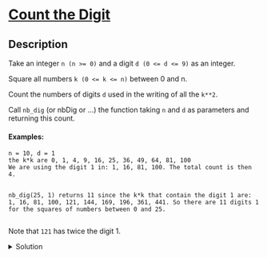 # [Count the Digit](https://www.codewars.com/kata/566fc12495810954b1000030/train/java)
## Description
<div><p>Take an integer <code>n (n &gt;= 0)</code> and a digit <code>d (0 &lt;= d &lt;= 9)</code> as an integer. </p>
<p>Square all numbers <code>k (0 &lt;= k &lt;= n)</code> between 0 and n. </p>
<p>Count the numbers of digits <code>d</code> used in the writing of all the <code>k**2</code>. </p>
<p>Call <code>nb_dig</code> (or nbDig or ...) the function taking <code>n</code> and <code>d</code> as parameters and returning this count.</p>
<h4 id="examples">Examples:</h4>
<pre><code>n = 10, d = 1 
the k*k are 0, 1, 4, 9, 16, 25, 36, 49, 64, 81, 100
We are using the digit 1 in: 1, 16, 81, 100. The total count is then 4.

nb_dig(25, 1) returns 11 since
the k*k that contain the digit 1 are:
1, 16, 81, 100, 121, 144, 169, 196, 361, 441.
So there are 11 digits 1 for the squares of numbers between 0 and 25.
</code></pre>
<p>Note that <code>121</code> has twice the digit 1.</p>
</div>
<details><summary>Solution</summary>
<pre><code>
<span class="cm-keyword">public</span> <span class="cm-keyword">class</span> <span class="cm-def">CountDig</span> {
    
    <span class="cm-keyword">public</span> <span class="cm-keyword">static</span> <span class="cm-type">int</span> <span class="cm-variable">nbDig</span>(<span class="cm-type">int</span> <span class="cm-variable">n</span>, <span class="cm-type">int</span> <span class="cm-variable">d</span>) {
        <span class="cm-type">int</span> <span class="cm-variable">count</span> <span class="cm-operator">=</span> <span class="cm-number">0</span>;
        <span class="cm-keyword">for</span> (<span class="cm-type">int</span> <span class="cm-variable">i</span> <span class="cm-operator">=</span> <span class="cm-number">0</span>; <span class="cm-variable">i</span> <span class="cm-operator">&lt;=</span> <span class="cm-variable">n</span>; <span class="cm-variable">i</span><span class="cm-operator">++</span>)
          <span class="cm-variable">count</span> <span class="cm-operator">+=</span> <span class="cm-type">Integer</span>.<span class="cm-variable">toString</span>(<span class="cm-variable">i</span><span class="cm-operator">*</span><span class="cm-variable">i</span>).<span class="cm-variable">chars</span>().<span class="cm-variable">filter</span>(<span class="cm-variable">ch</span> <span class="cm-operator">-&gt;</span> <span class="cm-variable">ch</span> <span class="cm-operator">==</span> <span class="cm-type">Character</span>.<span class="cm-variable">forDigit</span>(<span class="cm-variable">d</span>, <span class="cm-number">10</span>)).<span class="cm-variable">count</span>();
        <span class="cm-keyword">return</span> <span class="cm-variable">count</span>;
    }
}</code></pre>
</details>